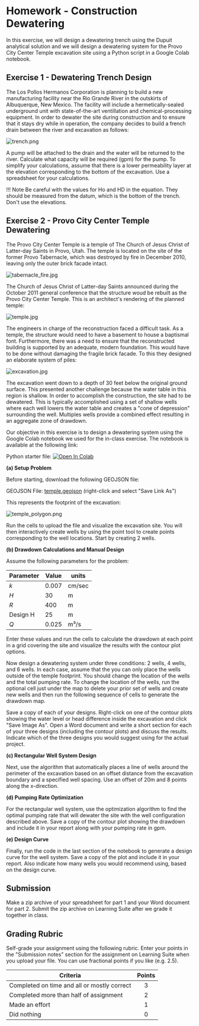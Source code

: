 # Homework - Construction Dewatering

In this exercise, we will design a dewatering trench using the Dupuit analytical solution and we will design a 
dewatering system for the Provo City Center Temple excavation site using a Python script in a Google Colab notebook.

## Exercise 1 - Dewatering Trench Design

The Los Pollos Hermanos Corporation is planning to build a new manufacturing facility near the Rio Grande River in the outskirts of Albuquerque, New Mexico. The facility will include a hermetically-sealed underground unit with state-of-the-art ventillation and chemical-processing equipment. In order to dewater the site during construction and to ensure that it stays dry while in operation, the company decides to build a french drain between the river and excavation as follows:

![trench.png](images/trench.png)

A pump will be attached to the drain and the water will be returned to the river. Calculate what capacity will be required (gpm) for the pump. To simplify your calculations, assume that there is a lower permeability layer at the elevation corresponding to the bottom of the excavation. Use a spreadsheet for your calculations.

!!! Note
    Be careful with the values for Ho and HD in the equation. They should be measured from the datum, which is the bottom of the trench. Don't use the elevations.

## Exercise 2 - Provo City Center Temple Dewatering

The Provo City Center Temple is a temple of The Church of Jesus Christ of Latter-day Saints in Provo, Utah. The 
temple is located on the site of the former Provo Tabernacle, which was destroyed by fire in December 2010, leaving 
only the outer brick facade intact.

![tabernacle_fire.jpg](images/tabernacle_fire.jpg)

The Church of Jesus Christ of Latter-day Saints announced during the October 2011 general conference that the structure 
woud be rebuilt as the 
Provo City Center Temple. This is an architect's rendering of the planned temple:

![temple.jpg](images/temple.jpg)

The engineers in charge of the reconstruction faced a difficult task. As a temple, the structure would need to have a basement to house a baptismal font. Furthermore, there was a need to ensure that the reconstructed building is supported by an adequate, modern foundation. This would have to be done without damaging the fragile brick facade. To this they designed an elaborate system of piles:

![excavation.jpg](images/excavation.jpg)

The excavation went down to a depth of 30 feet below the original ground surface. This presented another challenge because the water table in this region is shallow. In order to accomplish the construction, the site had to be dewatered. This is typically accomplished using a set of shallow wells where each well lowers the water table and creates a "cone of depression" surrounding the well. Multiples wells provide a combined effect resulting in an aggregate zone of drawdown.

Our objective in this exercise is to design a dewatering system using the Google Colab notebook we used for the 
in-class exercise. The notebook is available at the following link:

Python starter file: <a href="https://colab.research.google.
com/github/njones61/ce544/blob/main/docs/unit1/09_dewatering/dewatering.ipynb" target="_blank"><img src="https://colab.
research.google.com/assets/colab-badge.svg" alt="Open In Colab"/></a>

**(a)  Setup Problem**

Before starting, download the following GEOJSON file:

GEOJSON File: [temple.geojson](temple.geojson) (right-click and select "Save Link As")

This represents the footprint of the excavation:

![temple_polygon.png](images/temple_polygon.png)

Run the cells to upload the file and visualize the excavation site. You will then interactively create wells by using the point tool to create points corresponding to the well locations. Start by creating 2 wells.

**(b)  Drawdown Calculations and Manual Design**

Assume the following parameters for the problem:

| Parameter | Value | units  |
|----------|-------|--------|
| $k$      | 0.007 | cm/sec |
| $H$      | 30    | m      |
| $R$      | 400   | m      |
| Design H | 25    | m      |
| $Q$      | 0.025 | m³/s   |

Enter these values and run the cells to calculate the drawdown at each point in a grid covering the site and visualize the results with the contour plot options.

Now design a dewatering system under three conditions: 2 wells, 4 wells, and 6 wells. In each case, 
assume that the you can only place the wells outside of the temple footprint. You should change the location of the wells and the total pumping rate. To change the location of the wells, run the optional cell just under the map to delete your prior set of wells and create new wells and then run the following sequence of cells to generate the drawdown map.

Save a copy of each of your designs. Right-click on one of the contour plots showing the water level or head difference inside the excavation and click "Save Image As". Open a Word document and write a short section for each of your three designs (including the contour plots) and discuss the results. Indicate which of the three designs you would suggest using for the actual project.

**(c) Rectangular Well System Design**

Next, use the algorithm that automatically places a line of wells around the perimeter of 
the excavation based on an offset distance from the excavation boundary and a specified well spacing. Use an offset 
of 20m and 8 points along the x-direction.  

**(d) Pumping Rate Optimization**

For the rectangular well system, use the optimization algorithm to find the optimal pumping rate that will dewater the site with the well configuration described above. Save a copy of the contour plot showing the drawdown and include it in your report along with your pumping rate in gpm.

**(e) Design Curve**

Finally, run the code in the last section of the notebook to generate a design curve for the well system. Save a copy of the plot and include it in your report. Also indicate how many wells you would recommend using, based on the design curve.

## Submission

Make a zip archive of your spreadsheet for part 1 and your Word document for part 2. Submit the zip archive on Learning Suite after we grade it together in class.

## Grading Rubric

Self-grade your assignment using the following rubric. Enter your points in the "Submission notes" section for the assignment on Learning Suite when you upload your file. You can use fractional points if you like (e.g. 2.5).

| Criteria                                    | Points |
|---------------------------------------------|:------:|
| Completed on time and all or mostly correct |   3    |
| Completed more than half of assignment      |   2    |
| Made an effort                              |   1    |
| Did nothing                                 |   0    |